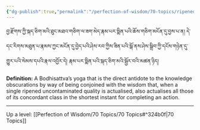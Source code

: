 ```yaml
---
{"dg-publish":true,"permalink":"/perfection-of-wisdom/70-topics/ripened-instantaneous-application/"}
---
```


བྱ་རྫོགས་ཀྱི་སྐད་ཅིག་མའི་ཐུང་མཐའ་གཅིག་ལ་ཟག་མེད་རྣམ་པར་སྨིན་པའི་ཆོས་གཅིག་མངོན་དུ་བྱས་པ་ན། 
དེ་དང་རིགས་མཐུན་པ་རྣམས་ཀྱང་མངོན་དུ་བྱེད་པའི་ཤེས་རབ་ཀྱིས་ཟིན་པའི་སྒོ་ནས་ཤེས་སྒྲིབ་ཀྱི་དངོས་གཉེན་དུ་གྱུར་པའི་སེམས་དཔའི་རྣལ་འབྱོར་དེ། 
རྣམ་པར་སྨིན་པའི་སྐད་ཅིག་མའི་སྦྱོར་བའི་མཚན་ཉིད།

**Definition:** A Bodhisattva’s yoga that is the direct antidote to the knowledge obscurations by way of being conjoined with the wisdom that, when a single ripened uncontaminated quality is actualised, also actualises all those of its concordant class in the shortest instant for completing an action.

---
Up a level: [[Perfection of Wisdom/70 Topics/70 Topics#^324b0f\|70 Topics]]
